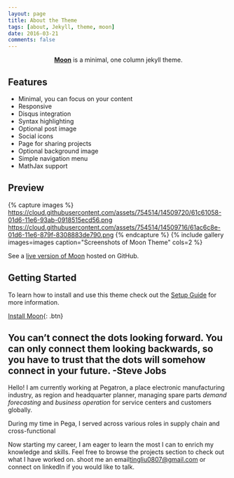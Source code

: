```yaml
---
layout: page
title: About the Theme
tags: [about, Jekyll, theme, moon]
date: 2016-03-21
comments: false
---
```

    
<center><a href="http://YT-new.github.io/Try"><b>Moon</b></a> is a minimal, one column jekyll theme.</center>

## Features
* Minimal, you can focus on your content
* Responsive
* Disqus integration
* Syntax highlighting
* Optional post image
* Social icons
* Page for sharing projects
* Optional background image
* Simple navigation menu
* MathJax support

## Preview

{% capture images %}
    https://cloud.githubusercontent.com/assets/754514/14509720/61c61058-01d6-11e6-93ab-0918515ecd56.png
    https://cloud.githubusercontent.com/assets/754514/14509716/61ac6c8e-01d6-11e6-879f-8308883de790.png
{% endcapture %}
{% include gallery images=images caption="Screenshots of Moon Theme" cols=2 %}

See a [live version of Moon](http://taylantatli.github.io/Moon) hosted on GitHub.

## Getting Started

To learn how to install and use this theme check out the [Setup Guide](http://taylantatli.me/Moon/moon-theme/) for more information.
      
[Install Moon](https://github.com/TaylanTatli/Moon){: .btn}




## You can’t connect the dots looking forward. You can only connect them looking backwards, so you have to trust that the dots will somehow connect in your future.              -Steve Jobs

   Hello! I am currently working at Pegatron, a place electronic manufacturing industry, as region and headquarter planner, managing spare parts *demand forecasting* and *business operation* for service centers and customers globally.

   During my time in Pega, I served across various roles in supply chain and cross-functional 


   Now starting my career, I am eager to learn the most I can to enrich my knowledge and skills. Feel free to browse the projects section to check out what I have worked on. shoot me an email<tingliu0807@gmail.com> or connect on linkedIn if you would like to talk. 
